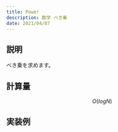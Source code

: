 ```yaml
---
title: Power
description: 数学 べき乗
date: 2021/04/07
---
```


## 説明
べき乗を求めます。

## 計算量
$$
O(logN)
$$

## 実装例

```cpp import=/assets/Library/math/pow.cpp
```
